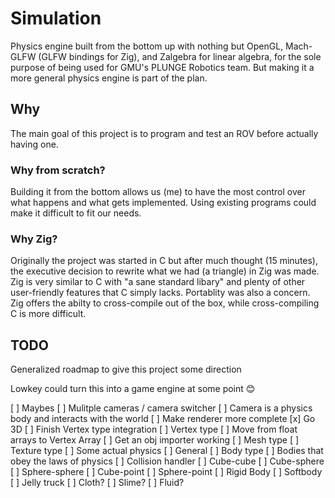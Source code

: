 # Simulation

Physics engine built from the bottom up with nothing but OpenGL, Mach-GLFW 
(GLFW bindings for Zig), and Zalgebra for linear algebra, for the 
sole purpose of being used for GMU's PLUNGE Robotics team. But making it a more
general physics engine is part of the plan.

## Why

The main goal of this project is to program and test an ROV before actually 
having one.

### Why from scratch?

Building it from the bottom allows us (me) to have the most control over what
happens and what gets implemented. Using existing programs could make it difficult
to fit our needs.


### Why Zig?

Originally the project was started in C but after much thought (15 minutes), the
executive decision to rewrite what we had (a triangle) in Zig was made. Zig is
very similar to C with "a sane standard libary" and plenty of other user-friendly
features that C simply lacks. Portablity was also a concern. Zig offers the abilty
to cross-compile out of the box, while cross-compiling C is more difficult.

## TODO
Generalized roadmap to give this project some direction

Lowkey could turn this into a game engine at some point :blush:

[ ] Maybes
    [ ] Mulitple cameras / camera switcher
    [ ] Camera is a physics body and interacts with the world
[ ] Make renderer more complete
    [x] Go 3D
    [ ] Finish Vertex type integration
        [ ] Vertex type
        [ ] Move from float arrays to Vertex Array
    [ ] Get an obj importer working
    [ ] Mesh type
    [ ] Texture type
[ ] Some actual physics
    [ ] General
        [ ] Body type
        [ ] Bodies that obey the laws of physics
        [ ] Collision handler
            [ ] Cube-cube
            [ ] Cube-sphere
            [ ] Sphere-sphere
            [ ] Cube-point
            [ ] Sphere-point
    [ ] Rigid Body
    [ ] Softbody
        [ ] Jelly truck
    [ ] Cloth?
    [ ] Slime?
    [ ] Fluid?
